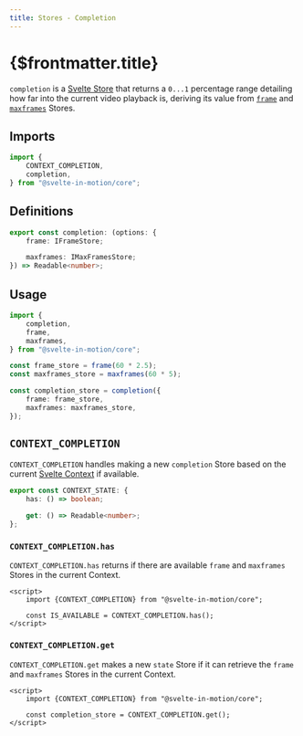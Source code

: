 ```yaml
---
title: Stores - Completion
---
```


# {$frontmatter.title}

`completion` is a [Svelte Store](https://svelte.dev/docs#run-time-svelte-store-writable) that returns a `0...1` percentage range detailing how far into the current video playback is, deriving its value from [`frame`](./%5B...2%5Dstores-frame.md) and [`maxframes`](./%5B...2%5Dstores-maxframes.md) Stores.

## Imports

```typescript
import {
    CONTEXT_COMPLETION,
    completion,
} from "@svelte-in-motion/core";
```

## Definitions

```typescript
export const completion: (options: {
    frame: IFrameStore;

    maxframes: IMaxFramesStore;
}) => Readable<number>;
```

## Usage

```typescript
import {
    completion,
    frame,
    maxframes,
} from "@svelte-in-motion/core";

const frame_store = frame(60 * 2.5);
const maxframes_store = maxframes(60 * 5);

const completion_store = completion({
    frame: frame_store,
    maxframes: maxframes_store,
});
```

## `CONTEXT_COMPLETION`

`CONTEXT_COMPLETION` handles making a new `completion` Store based on the current [Svelte Context](https://svelte.dev/docs#run-time-svelte-setcontext) if available.

```typescript
export const CONTEXT_STATE: {
    has: () => boolean;

    get: () => Readable<number>;
};
```

### `CONTEXT_COMPLETION.has`

`CONTEXT_COMPLETION.has` returns if there are available `frame` and `maxframes` Stores in the current Context.

```svelte
<script>
    import {CONTEXT_COMPLETION} from "@svelte-in-motion/core";

    const IS_AVAILABLE = CONTEXT_COMPLETION.has();
</script>
```

### `CONTEXT_COMPLETION.get`

`CONTEXT_COMPLETION.get` makes a new `state` Store if it can retrieve the `frame` and `maxframes` Stores in the current Context.

```svelte
<script>
    import {CONTEXT_COMPLETION} from "@svelte-in-motion/core";

    const completion_store = CONTEXT_COMPLETION.get();
</script>
```
